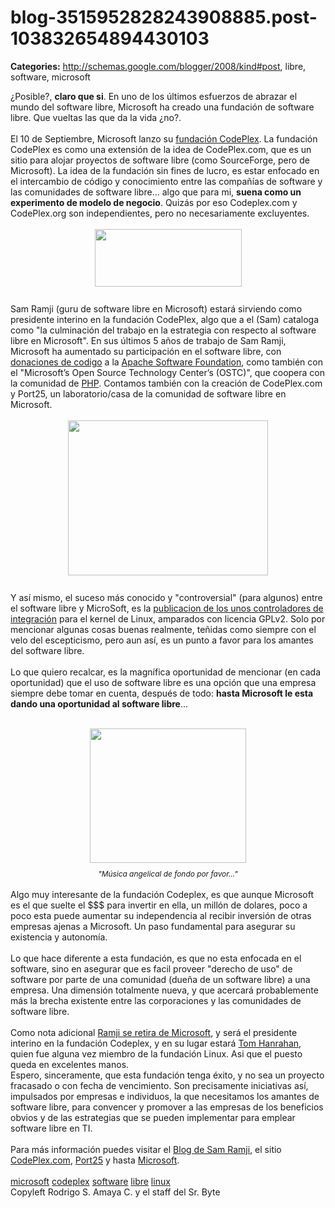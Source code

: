 # blog-3515952828243908885.post-103832654894430103

**Categories:** http://schemas.google.com/blogger/2008/kind#post, libre, software, microsoft

<span id="ctl00_content_Placeholder_articleBody_Label"
      class="arial_12_14 normalLink">¿Posible?, <span style="font-weight: bold;">claro que
      si</span>. En uno de los últimos esfuerzos de abrazar el mundo del software libre,
      Microsoft ha creado una fundación de software libre. Que vueltas las que da la vida
      ¿no?.<br /><br />El 10 de Septiembre, Microsoft lanzo su <a
      href="http://www.codeplex.org/" target="_blank">fundación CodePlex</a>. La fundación
      CodePlex es como una extensión de la idea de CodePlex.com, que es un sitio para alojar
      proyectos de software libre (como SourceForge, pero de Microsoft). La idea de la fundación sin
      fines de lucro, es estar enfocado en el intercambio de código y conocimiento entre las
      compañías de software y las comunidades de software libre... algo que para mi, <span
      style="font-weight: bold;">suena como un experimento de modelo de negocio</span>.
      Quizás por eso Codeplex.com y CodePlex.org son independientes, pero no necesariamente
      excluyentes.<br /><br /></span><a onblur="try
      {parent.deselectBloggerImageGracefully();} catch(e) {}"
      href="http://3.bp.blogspot.com/_ayvorITawE4/Sq-889GK-KI/AAAAAAAACLA/474MS5Udl-k/s1600-h/codeplex-logo_3.jpg"><img
      style="margin: 0px auto 10px; display: block; text-align: center; cursor: pointer; width:
      235px; height: 92px;"
      src="http://3.bp.blogspot.com/_ayvorITawE4/Sq-889GK-KI/AAAAAAAACLA/474MS5Udl-k/s320/codeplex-logo_3.jpg"
      alt="" id="BLOGGER_PHOTO_ID_5381727835109652642" border="0" /></a><span
      id="ctl00_content_Placeholder_articleBody_Label" class="arial_12_14 normalLink"><br
      />Sam Ramji (guru de software libre en Microsoft) estará sirviendo como presidente interino
      en la fundación CodePlex, algo que a el (Sam) cataloga como "la culminación del trabajo en la
      estrategia con respecto al software libre en Microsoft". En sus últimos 5 años de trabajo de
      Sam Ramji, Microsoft ha aumentado su participación en el software libre, con <a
      href="http://www.sdtimes.com/MICROSOFT_DONATES_CODE_TO_APACHE_STONEHENGE_PROJECT/By_David_Worthington/About_SOA_and_TESTING_and_APACHE_and_MICROSOFT/33204"
      target="_blank">donaciones de codigo</a> a la <a
      href="http://www.apache.org/">Apache Software Foundation</a>, como también con el
      "Microsoft’s Open Source Technology Center’s (OSTC)", que coopera con la comunidad de <a
      href="http://blogs.msdn.com/interoperability/archive/2009/08/21/a-new-bridge-for-php-developers-to-net-through-rest-php-toolkit-for-ado-net-data-services.aspx">PHP</a>.
      Contamos también con la creación de CodePlex.com y Port25, un laboratorio/casa de la comunidad
      de software libre en Microsoft.<br /><br /></span><a onblur="try
      {parent.deselectBloggerImageGracefully();} catch(e) {}"
      href="http://3.bp.blogspot.com/_ayvorITawE4/Sq-89X6UjvI/AAAAAAAACLI/GG42pvsNrQ0/s1600-h/DSC_0025jpg"><img
      style="margin: 0px auto 10px; display: block; text-align: center; cursor: pointer; width:
      320px; height: 248px;"
      src="http://3.bp.blogspot.com/_ayvorITawE4/Sq-89X6UjvI/AAAAAAAACLI/GG42pvsNrQ0/s320/DSC_0025jpg"
      alt="" id="BLOGGER_PHOTO_ID_5381727842307706610" border="0" /></a><span
      id="ctl00_content_Placeholder_articleBody_Label" class="arial_12_14 normalLink"><br
      />Y así mismo, el suceso más conocido y "controversial" (para algunos) entre el software
      libre y MicroSoft, es la <a
      href="http://port25.technet.com/archive/2009/07/23/the-linux-integration-component-drivers.aspx">publicacion
      de los unos controladores de integración</a> para el kernel de Linux, amparados con
      licencia GPLv2. Solo por mencionar algunas cosas buenas realmente, teñidas como siempre con el
      velo del escepticismo, pero aun así, es un punto a favor para los amantes del software
      libre.<br /><br />Lo que quiero recalcar, es la magnífica oportunidad de mencionar
      (en cada oportunidad) que el uso de software libre es una opción que una empresa siempre debe
      tomar en cuenta, después de todo: <span style="font-weight: bold;">hasta Microsoft le
      esta dando una oportunidad al software libre</span>...<br /><br
      /></span><div style="text-align: center;"><a onblur="try
      {parent.deselectBloggerImageGracefully();} catch(e) {}"
      href="http://1.bp.blogspot.com/_ayvorITawE4/Sq-89mU90oI/AAAAAAAACLQ/Is6dv_bbix0/s1600-h/microsoft-open-source.jpg"><img
      style="margin: 0px auto 10px; display: block; text-align: center; cursor: pointer; width:
      250px; height: 215px;"
      src="http://1.bp.blogspot.com/_ayvorITawE4/Sq-89mU90oI/AAAAAAAACLQ/Is6dv_bbix0/s320/microsoft-open-source.jpg"
      alt="" id="BLOGGER_PHOTO_ID_5381727846177559170" border="0" /></a><span
      style="font-size:85%;"><span style="font-style: italic;">"Música angelical de fondo
      por favor..."</span></span></div><span
      id="ctl00_content_Placeholder_articleBody_Label" class="arial_12_14 normalLink"><br
      />Algo muy interesante de la fundación Codeplex, es que aunque Microsoft es el que suelte
      el $$$ para invertir en ella, un millón de dolares, poco a poco esta puede aumentar su
      independencia al recibir inversión de otras empresas ajenas a Microsoft. Un paso fundamental
      para asegurar su existencia y autonomía.<br /><br />Lo que hace diferente a esta
      fundación, es que no esta enfocada en el software, sino en asegurar que es facil proveer
      "derecho de uso" de software por parte de una comunidad (dueña de un software libre) a una
      empresa. Una dimensión totalmente nueva, y que acercará probablemente más la brecha existente
      entre las corporaciones y las comunidades de software libre.<br /><br />Como nota
      adicional <a
      href="http://port25.technet.com/archive/2009/09/10/Sam-Ramji-is-leaving-microsoft.aspx">Ramji
      se retira de Microsoft</a>, y será el presidente interino en la fundación Codeplex, y en
      su lugar estará <a
      href="http://port25.technet.com/archive/2007/06/08/tom-hanrahan-director-of-linux-interoperability.aspx">Tom
      Hanrahan</a>, quien fue alguna vez miembro de la fundación Linux. Asi que el puesto
      queda en excelentes manos.<br />Espero, sinceramente, que esta fundación tenga éxito, y
      no sea un proyecto fracasado o con fecha de vencimiento. Son precisamente iniciativas así,
      impulsados por empresas e individuos, la que necesitamos los amantes de software libre, para
      convencer y promover a las empresas de los beneficios obvios y de las estrategias que se
      pueden implementar para emplear software libre en TI.<br /><br />Para más
      información puedes visitar el <a href="http://samus.typepad.com/">Blog de Sam
      Ramji</a>, el sitio <a href="http://www.codeplex.com/">CodePlex.com</a>,
      <a href="http://port25.technet.com/">Port25</a> y hasta <a
      href="http://www.microsoft.com/opensource/">Microsoft</a>.</span><br
      /><br /><a href="http://www.blogalaxia.com/tags/microsoft"
      rel="tag">microsoft</a> <a href="http://www.blogalaxia.com/tags/codeplex"
      rel="tag">codeplex</a> <a href="http://www.blogalaxia.com/tags/software"
      rel="tag">software</a> <a href="http://www.blogalaxia.com/tags/libre"
      rel="tag">libre</a> <a href="http://www.blogalaxia.com/tags/linux"
      rel="tag">linux</a><div class="blogger-post-footer">Copyleft Rodrigo S. Amaya
      C. y el staff del Sr. Byte</div>